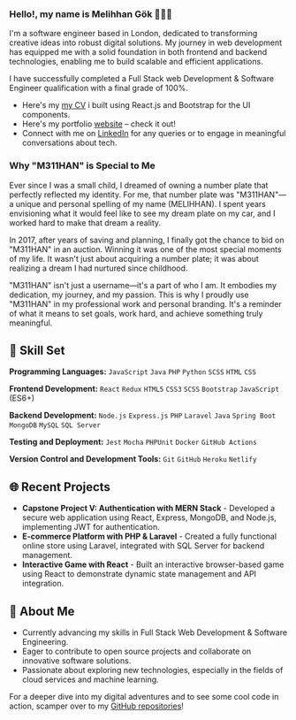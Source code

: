 
### Hello!, my name is Melihhan Gök 🙋🏻‍♂️

I'm a software engineer based in London, dedicated to transforming creative ideas into robust digital solutions. My journey in web development has equipped me with a solid foundation in both frontend and backend technologies, enabling me to build scalable and efficient applications.

I have successfully completed a Full Stack web Development & Software Engineer qualification with a final grade of 100%.

- Here's my [my CV](https://my-online-cv-1905.netlify.app) i built using React.js and Bootstrap for the UI components.
- Here's my portfolio [website](https://melihhangok.wordpress.com) – check it out!
- Connect with me on [LinkedIn](http://linkedin.com/in/melihhan) for any queries or to engage in meaningful conversations about tech.

### Why "M311HAN" is Special to Me

Ever since I was a small child, I dreamed of owning a number plate that perfectly reflected my identity. For me, that number plate was "M311HAN"—a unique and personal spelling of my name (MELIHHAN). I spent years envisioning what it would feel like to see my dream plate on my car, and I worked hard to make that dream a reality.

In 2017, after years of saving and planning, I finally got the chance to bid on "M311HAN" in an auction. Winning it was one of the most special moments of my life. It wasn't just about acquiring a number plate; it was about realizing a dream I had nurtured since childhood.

"M311HAN" isn't just a username—it's a part of who I am. It embodies my dedication, my journey, and my passion. This is why I proudly use "M311HAN" in my professional work and personal branding. It's a reminder of what it means to set goals, work hard, and achieve something truly meaningful.

## 🚀 Skill Set

**Programming Languages:** 
`JavaScript` `Java` `PHP` `Python` `SCSS` `HTML` `CSS` 

**Frontend Development:** 
`React` `Redux` `HTML5` `CSS3` `SCSS` `Bootstrap` `JavaScript` (ES6+)

**Backend Development:** 
`Node.js` `Express.js` `PHP` `Laravel` `Java` `Spring Boot` `MongoDB` `MySQL` `SQL Server`

**Testing and Deployment:** 
`Jest` `Mocha` `PHPUnit` `Docker` `GitHub Actions`

**Version Control and Development Tools:** 
`Git` `GitHub` `Heroku` `Netlify`

## 🌐 Recent Projects

- **Capstone Project V: Authentication with MERN Stack** - Developed a secure web application using React, Express, MongoDB, and Node.js, implementing JWT for authentication.
- **E-commerce Platform with PHP & Laravel** - Created a fully functional online store using Laravel, integrated with SQL Server for backend management.
- **Interactive Game with React** - Built an interactive browser-based game using React to demonstrate dynamic state management and API integration.

## 👀 About Me

- Currently advancing my skills in Full Stack Web Development & Software Engineering.
- Eager to contribute to open source projects and collaborate on innovative software solutions.
- Passionate about exploring new technologies, especially in the fields of cloud services and machine learning.

For a deeper dive into my digital adventures and to see some cool code in action, scamper over to my [GitHub repositories](https://github.com/M311HAN?tab=repositories)!
